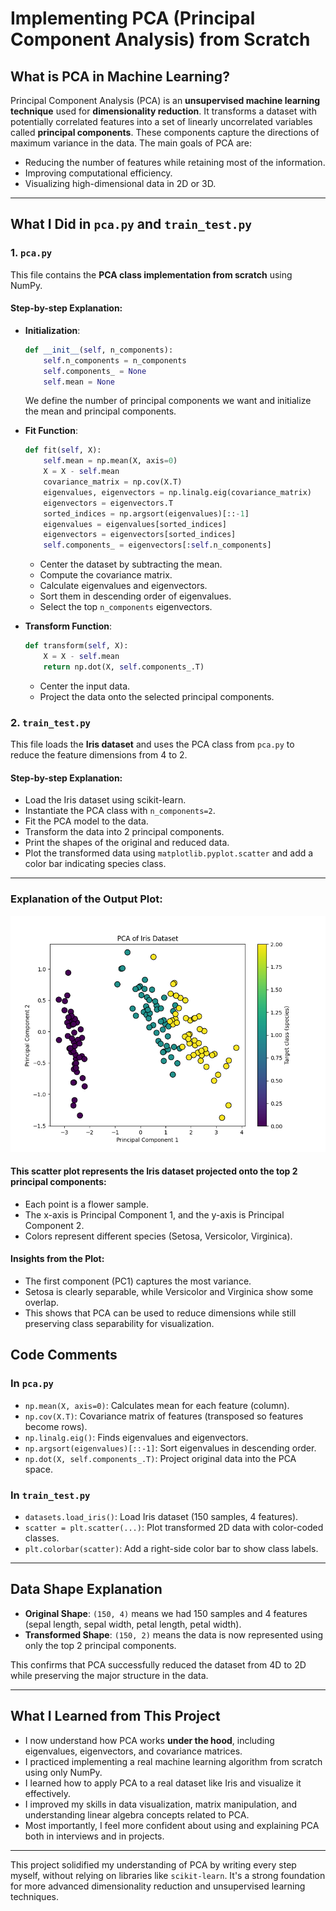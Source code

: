 # Implementing PCA (Principal Component Analysis) from Scratch

## What is PCA in Machine Learning?

Principal Component Analysis (PCA) is an **unsupervised machine learning technique** used for **dimensionality reduction**. It transforms a dataset with potentially correlated features into a set of linearly uncorrelated variables called **principal components**. These components capture the directions of maximum variance in the data. The main goals of PCA are:

* Reducing the number of features while retaining most of the information.
* Improving computational efficiency.
* Visualizing high-dimensional data in 2D or 3D.

---

## What I Did in `pca.py` and `train_test.py`

### 1. `pca.py`

This file contains the **PCA class implementation from scratch** using NumPy.

#### Step-by-step Explanation:

* **Initialization**:

  ```python
  def __init__(self, n_components):
      self.n_components = n_components
      self.components_ = None
      self.mean = None
  ```

  We define the number of principal components we want and initialize the mean and principal components.

* **Fit Function**:

  ```python
  def fit(self, X):
      self.mean = np.mean(X, axis=0)
      X = X - self.mean
      covariance_matrix = np.cov(X.T)
      eigenvalues, eigenvectors = np.linalg.eig(covariance_matrix)
      eigenvectors = eigenvectors.T
      sorted_indices = np.argsort(eigenvalues)[::-1]
      eigenvalues = eigenvalues[sorted_indices]
      eigenvectors = eigenvectors[sorted_indices]
      self.components_ = eigenvectors[:self.n_components]
  ```

  * Center the dataset by subtracting the mean.
  * Compute the covariance matrix.
  * Calculate eigenvalues and eigenvectors.
  * Sort them in descending order of eigenvalues.
  * Select the top `n_components` eigenvectors.

* **Transform Function**:

  ```python
  def transform(self, X):
      X = X - self.mean
      return np.dot(X, self.components_.T)
  ```

  * Center the input data.
  * Project the data onto the selected principal components.

### 2. `train_test.py`

This file loads the **Iris dataset** and uses the PCA class from `pca.py` to reduce the feature dimensions from 4 to 2.

#### Step-by-step Explanation:

* Load the Iris dataset using scikit-learn.
* Instantiate the PCA class with `n_components=2`.
* Fit the PCA model to the data.
* Transform the data into 2 principal components.
* Print the shapes of the original and reduced data.
* Plot the transformed data using `matplotlib.pyplot.scatter` and add a color bar indicating species class.

---

### Explanation of the Output Plot:
![PCA](./pca_analysis.png)

#### This scatter plot represents the Iris dataset projected onto the top 2 principal components:
* Each point is a flower sample.
* The x-axis is Principal Component 1, and the y-axis is Principal Component 2.
* Colors represent different species (Setosa, Versicolor, Virginica).

#### Insights from the Plot:
* The first component (PC1) captures the most variance.
* Setosa is clearly separable, while Versicolor and Virginica show some overlap.
* This shows that PCA can be used to reduce dimensions while still preserving class separability for visualization.

## Code Comments

### In `pca.py`

* `np.mean(X, axis=0)`: Calculates mean for each feature (column).
* `np.cov(X.T)`: Covariance matrix of features (transposed so features become rows).
* `np.linalg.eig()`: Finds eigenvalues and eigenvectors.
* `np.argsort(eigenvalues)[::-1]`: Sort eigenvalues in descending order.
* `np.dot(X, self.components_.T)`: Project original data into the PCA space.

### In `train_test.py`

* `datasets.load_iris()`: Load Iris dataset (150 samples, 4 features).
* `scatter = plt.scatter(...)`: Plot transformed 2D data with color-coded classes.
* `plt.colorbar(scatter)`: Add a right-side color bar to show class labels.

---

## Data Shape Explanation

* **Original Shape**: `(150, 4)` means we had 150 samples and 4 features (sepal length, sepal width, petal length, petal width).
* **Transformed Shape**: `(150, 2)` means the data is now represented using only the top 2 principal components.

This confirms that PCA successfully reduced the dataset from 4D to 2D while preserving the major structure in the data.

---

## What I Learned from This Project

* I now understand how PCA works **under the hood**, including eigenvalues, eigenvectors, and covariance matrices.
* I practiced implementing a real machine learning algorithm from scratch using only NumPy.
* I learned how to apply PCA to a real dataset like Iris and visualize it effectively.
* I improved my skills in data visualization, matrix manipulation, and understanding linear algebra concepts related to PCA.
* Most importantly, I feel more confident about using and explaining PCA both in interviews and in projects.

---

This project solidified my understanding of PCA by writing every step myself, without relying on libraries like `scikit-learn`. It's a strong foundation for more advanced dimensionality reduction and unsupervised learning techniques.
